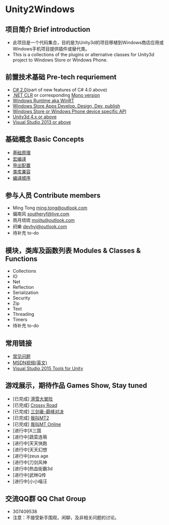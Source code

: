 # Unity2Windows
## 项目简介 Brief introduction
*  此项目是一个代码集合，目的是为Unity3d的项目移植到Windows商店应用或Windows手机项目提供插件或替代类。
*  This is a collections of the plugins or alternative classes for Unity3d project to Windows Store or Windows Phone.

## 前置技术基础 Pre-tech requriement
*  [C# 2.0](https://msdn.microsoft.com/zh-cn/library/67ef8sbd.aspx)(part of new features of C# 4.0 above)
*  [.NET CLR](https://msdn.microsoft.com/en-us/library/vstudio/zw4w595w(v=vs.100).aspx) or corresponding [Mono version](http://www.mono-project.com/docs/about-mono/languages/csharp/)
*  [Windows Runtime aka WinRT](https://msdn.microsoft.com/en-us/library/windows/apps/br211377.aspx)
*  [Windows Store Apps Develop, Design, Dev, publish](https://dev.windows.com/en-us/)
*  [Windows Store or Windows Phone device specific API](https://msdn.microsoft.com/en-us/library/windows/apps/br211369.aspx)
*  [Unity3d 4.x or above](http://docs.unity3d.com/Manual/windowsstore-gettingstarted.html)
*  [Visual Studio 2013 or above](https://www.visualstudio.com/?Wt.mc_id=DX_MVP5000319)

## 基础概念 Basic Concepts
*  [基础原理](http://blog.csdn.net/cuit/article/details/40684865)
*  [宏编译](http://blog.csdn.net/cuit/article/details/40990347)
*  [导出配置](http://blog.csdn.net/cuit/article/details/40988213)
*  [类库兼容](http://blog.csdn.net/cuit/article/details/41011359)
*  [编译顺序](http://blog.csdn.net/cuit/article/details/41053327)

## 参与人员 Contribute members
*  Ming Tong ming.tong@outlook.com
*  偏南风 southeryf@live.com
*  雨月琉琉 mojitu@outlook.com
*  阏樂  devhyj@outlook.com
*  待补充 to-do

## 模块，类库及函数列表 Modules & Classes & Functions
*  Collections
*  IO
*  Net
*  Reflection
*  Serialization
*  Security
*  Zip
*  Text
*  Threading
*  Timers
*  待补充 to-do

##  常用链接
*  [常见问题](https://github.com/mingtong/Unity2Windows/wiki/常见问题-FAQ)
*  [MSDN视频(英文)](http://www.microsoftvirtualacademy.com/training-courses/how-to-migrate-unity3d-game-to-wp8-1)
*  [Visual Studio 2015 Tools for Unity](https://visualstudiogallery.msdn.microsoft.com/8d26236e-4a64-4d64-8486-7df95156aba9)

## 游戏展示，期待作品 Games Show, Stay tuned
*  [已完成] [滑雪大冒险](https://www.windowsphone.com/zh-cn/store/app/滑雪大冒险/5b6101fb-0c66-42eb-809a-198667ae9450)
*  [已完成] [Crossy Road](https://www.windowsphone.com/zh-cn/store/app/crossy-road/2e8eab3a-a65f-4f21-bb87-6a6d3f90ad6e)
*  [已完成] [三剑豪-巅峰对决](https://www.windowsphone.com/zh-cn/store/app/三剑豪-巅峰对决/99af0f26-c287-404b-ad51-9c5a8d09ff39)
*  [已完成] [我叫MT2](https://www.windowsphone.com/zh-cn/store/app/我叫mt-2/8905b13b-419a-460b-bb64-da2c49a2c840)
*  [已完成] [我叫MT Online](https://www.windowsphone.com/zh-cn/store/app/我叫mt-online/75a1bfdb-2f56-4768-801e-4e4970b51b8d)
*  [进行中]X三国
*  [进行中]蔬菜连萌
*  [进行中]天天快跑
*  [进行中]天天幻想
*  [进行中]zeus age
*  [进行中]刀剑风神
*  [进行中]热血街霸3d
*  [进行中]武林Q传
*  [进行中]小小喵汪

## 交流QQ群 QQ Chat Group
*  307409538
*  注意：不接受新手围观，闲聊，及非相关问题的讨论。

